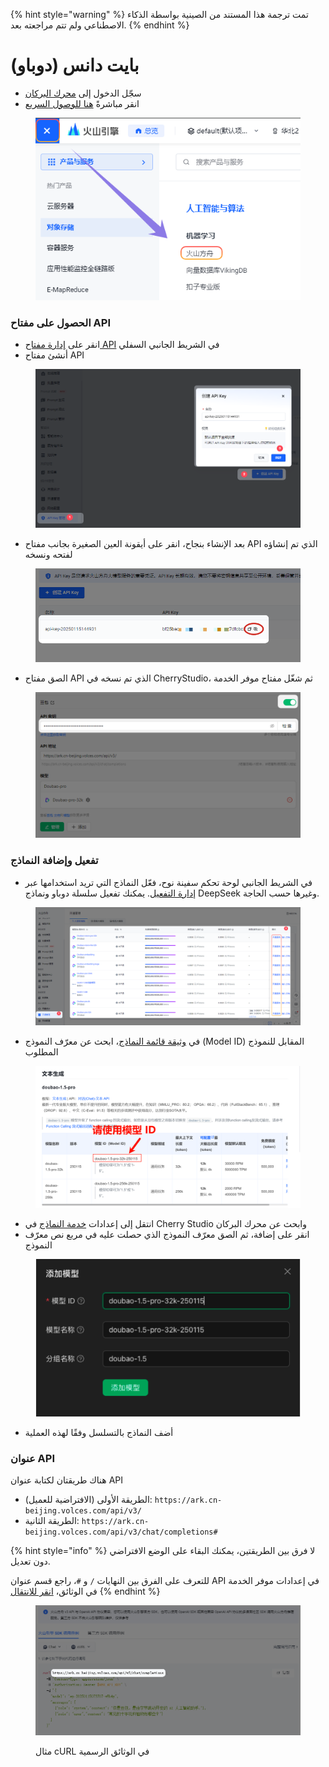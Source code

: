 
{% hint style="warning" %}
تمت ترجمة هذا المستند من الصينية بواسطة الذكاء الاصطناعي ولم تتم مراجعته بعد.
{% endhint %}

# بايت دانس (دوباو)

* سجّل الدخول إلى [محرك البركان](https://console.volcengine.com/)
* انقر مباشرةً [هنا للوصول السريع](https://console.volcengine.com/ark/region:ark+cn-beijing/openManagement?LLM=%7B%7D)

<figure><img src="../../.gitbook/assets/image (1) (1) (2).png" alt=""><figcaption></figcaption></figure>

### الحصول على مفتاح API

* انقر على [إدارة مفتاح API](https://console.volcengine.com/ark/region:ark+cn-beijing/apiKey) في الشريط الجانبي السفلي
* أنشئ مفتاح API

<figure><img src="../../.gitbook/assets/image (6) (2).png" alt=""><figcaption></figcaption></figure>

* بعد الإنشاء بنجاح، انقر على أيقونة العين الصغيرة بجانب مفتاح API الذي تم إنشاؤه لفتحه ونسخه

<figure><img src="../../.gitbook/assets/image (7) (2).png" alt=""><figcaption></figcaption></figure>

* الصق مفتاح API الذي تم نسخه في CherryStudio، ثم شغّل مفتاح موفر الخدمة

<figure><img src="../../.gitbook/assets/image (8) (2).png" alt=""><figcaption></figcaption></figure>

### تفعيل وإضافة النماذج

* في الشريط الجانبي لوحة تحكم سفينة نوح، فعّل النماذج التي تريد استخدامها عبر [إدارة التفعيل](https://console.volcengine.com/ark/region:ark+cn-beijing/openManagement?LLM=%7B%7D\&OpenTokenDrawer=false). يمكنك تفعيل سلسلة دوباو ونماذج DeepSeek وغيرها حسب الحاجة.

<figure><img src="../../.gitbook/assets/image (1) (1) (2) (1).png" alt=""><figcaption></figcaption></figure>

* في [وثيقة قائمة النماذج](https://www.volcengine.com/docs/82379/1330310#%E6%96%87%E6%9C%AC%E7%94%9F%E6%88%90)، ابحث عن معرّف النموذج (Model ID) المقابل للنموذج المطلوب

<figure><img src="../../.gitbook/assets/火山引擎_模型ID.png" alt="مثال على قائمة معرّفات نماذج محرك البركان"><figcaption></figcaption></figure>

* انتقل إلى إعدادات [خدمة النماذج](../../cherrystudio/preview/settings/providers.md) في Cherry Studio وابحث عن محرك البركان
* انقر على إضافة، ثم الصق معرّف النموذج الذي حصلت عليه في مربع نص معرّف النموذج

<figure><img src="../../.gitbook/assets/volc_ark_01.png" alt=""><figcaption></figcaption></figure>

* أضف النماذج بالتسلسل وفقًا لهذه العملية

### عنوان API

هناك طريقتان لكتابة عنوان API

* الطريقة الأولى (الافتراضية للعميل): `https://ark.cn-beijing.volces.com/api/v3/`
* الطريقة الثانية: `https://ark.cn-beijing.volces.com/api/v3/chat/completions#`

{% hint style="info" %}
لا فرق بين الطريقتين، يمكنك البقاء على الوضع الافتراضي دون تعديل.

للتعرف على الفرق بين النهايات `/` و `#`، راجع قسم عنوان API في إعدادات موفر الخدمة في الوثائق، [انقر للانتقال](../../cherrystudio/preview/settings/providers.md#api-di-zhi)
{% endhint %}

<figure><img src="../../.gitbook/assets/image (3) (2).png" alt=""><figcaption><p>مثال cURL في الوثائق الرسمية</p></figcaption></figure>